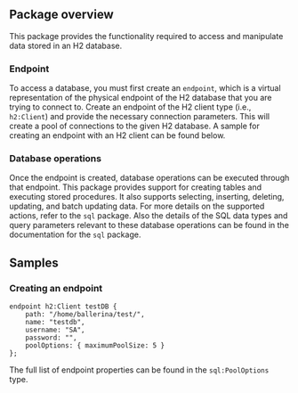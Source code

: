 ## Package overview

This package provides the functionality required to access and manipulate data stored in an H2 database. 

### Endpoint 

To access a database, you must first create an `endpoint`, which is a virtual representation of the physical endpoint of the H2 database that you are trying to connect to. Create an endpoint of the H2 client type (i.e., `h2:Client`) and provide the necessary connection parameters. This will create a pool of connections to the given H2 database. A sample for creating an endpoint with an H2 client can be found below. 

### Database operations

Once the endpoint is created, database operations can be executed through that endpoint. This package provides support for creating tables and executing stored procedures. It also supports selecting, inserting, deleting, updating, and batch updating data. For more details on the supported actions, refer to the `sql` package. Also the details of the SQL data types and query parameters relevant to these database operations can be found in the documentation for the `sql` package.

## Samples

### Creating an endpoint
```ballerina
endpoint h2:Client testDB {
    path: "/home/ballerina/test/",
    name: "testdb",
    username: "SA",
    password: "",
    poolOptions: { maximumPoolSize: 5 }
};
```
The full list of endpoint properties can be found in the `sql:PoolOptions` type.
